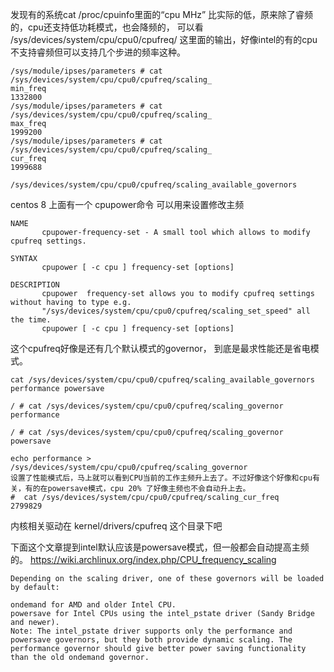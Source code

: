 发现有的系统cat /proc/cpuinfo里面的“cpu MHz” 比实际的低，原来除了睿频的，cpu还支持低功耗模式，也会降频的，
可以看 /sys/devices/system/cpu/cpu0/cpufreq/ 这里面的输出，好像intel的有的cpu不支持睿频但可以支持几个步进的频率这种。

```text
/sys/module/ipses/parameters # cat /sys/devices/system/cpu/cpu0/cpufreq/scaling_
min_freq 
1332800
/sys/module/ipses/parameters # cat /sys/devices/system/cpu/cpu0/cpufreq/scaling_
max_freq 
1999200
/sys/module/ipses/parameters # cat /sys/devices/system/cpu/cpu0/cpufreq/scaling_
cur_freq 
1999688

/sys/devices/system/cpu/cpu0/cpufreq/scaling_available_governors
```

centos 8 上面有一个 cpupower命令 可以用来设置修改主频
```text
NAME
       cpupower-frequency-set - A small tool which allows to modify cpufreq settings.

SYNTAX
       cpupower [ -c cpu ] frequency-set [options]

DESCRIPTION
       cpupower  frequency-set allows you to modify cpufreq settings without having to type e.g.
       "/sys/devices/system/cpu/cpu0/cpufreq/scaling_set_speed" all the time.
       cpupower [ -c cpu ] frequency-set [options]

```

这个cpufreq好像是还有几个默认模式的governor， 到底是最求性能还是省电模式。

```text
cat /sys/devices/system/cpu/cpu0/cpufreq/scaling_available_governors 
performance powersave

/ # cat /sys/devices/system/cpu/cpu0/cpufreq/scaling_governor
performance

/ # cat /sys/devices/system/cpu/cpu0/cpufreq/scaling_governor
powersave

echo performance > /sys/devices/system/cpu/cpu0/cpufreq/scaling_governor
设置了性能模式后，马上就可以看到CPU当前的工作主频升上去了。不过好像这个好像和cpu有关，有的在powersave模式，cpu 20% 了好像主频也不会自动升上去。
#  cat /sys/devices/system/cpu/cpu0/cpufreq/scaling_cur_freq
2799829
```

内核相关驱动在 kernel/drivers/cpufreq 这个目录下吧


下面这个文章提到intel默认应该是powersave模式，但一般都会自动提高主频的。
https://wiki.archlinux.org/index.php/CPU_frequency_scaling
```text
Depending on the scaling driver, one of these governors will be loaded by default:

ondemand for AMD and older Intel CPU.
powersave for Intel CPUs using the intel_pstate driver (Sandy Bridge and newer).
Note: The intel_pstate driver supports only the performance and powersave governors, but they both provide dynamic scaling. The performance governor should give better power saving functionality than the old ondemand governor.
```

